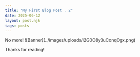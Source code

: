 ```yaml
---
title: "My First Blog Post . 2"
date: 2025-06-12
layout: post.njk
tags: posts
---
```


<article>
No more!
![Banner](../images/uploads/l2G0O8y3uConqOgx.png)

Thanks for reading!
</article>

